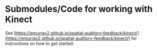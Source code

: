 # Submodules/Code for working with Kinect
See [https://emurray2.github.io/spatial-auditory-feedback/kinect/](https://emurray2.github.io/spatial-auditory-feedback/kinect/) for instructions on how to get started.
